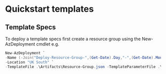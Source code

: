 # Quickstart templates

## Template Specs
To deploy a template specs first create a resource group using the New-AzDeployment cmdlet e.g.
```powershell
New-AzDeployment `
-Name (-Join("Deploy-Resource-Group-",(Get-Date).Day,"-",(Get-Date).Month,"-",(Get-Date).Year,"-",(Get-Date).Hour,(Get-Date).Minute))`
-Location "UK South" `
-TemplateFile .\Artifacts\Resource-Group.json -TemplateParameterFile .\GitHub\ARM-QuickStarts\Artifacts\Resource-Group.parameters.json
```

